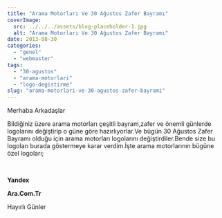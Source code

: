 ```yaml
---
title: "Arama Motorları Ve 30 Ağustos Zafer Bayramı"
coverImage:
  src: ../../../assets/blog-placeholder-1.jpg
  alt: "Arama Motorları Ve 30 Ağustos Zafer Bayramı"
date: 2013-08-30
categories: 
  - "genel"
  - "webmaster"
tags: 
  - "30-agustos"
  - "arama-motorlari"
  - "logo-degistirme"
slug: "arama-motorlari-ve-30-agustos-zafer-bayrami"
---
```


Merhaba Arkadaşlar

Bildiğiniz üzere arama motorları çeşitli bayram,zafer ve önemli günlerde logolarını değiştirip o güne göre hazırlıyorlar.Ve bügün 30 Ağustos Zafer Bayramı olduğu için arama motorları logolarını değiştirdiler.Bende size bu logoları burada göstermeye karar verdim.İşte arama motorlarının bügüne özel logoları;

 

    

**Yandex**

 

<!--more-->

**Ara.Com.Tr**

Hayırlı Günler
